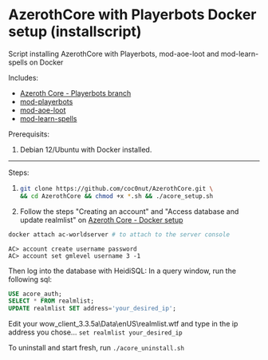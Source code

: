 # AzerothCore with Playerbots Docker setup (installscript)

Script installing AzerothCore with Playerbots, mod-aoe-loot and mod-learn-spells on Docker

Includes:
- [Azeroth Core - Playerbots branch](https://github.com/liyunfan1223/azerothcore-wotlk.git)
- [mod-playerbots](https://github.com/liyunfan1223/mod-playerbots)
- [mod-aoe-loot](https://github.com/azerothcore/mod-aoe-loot)
- [mod-learn-spells](https://github.com/azerothcore/mod-learn-spells)

Prerequisits: 
  1. Debian 12/Ubuntu with Docker installed.

---

Steps:

1. ```bash
   git clone https://github.com/coc0nut/AzerothCore.git \
   && cd AzerothCore && chmod +x *.sh && ./acore_setup.sh
   ```

2. Follow the steps "Creating an account" and "Access database and update realmlist"
on [Azeroth Core - Docker setup](https://www.azerothcore.org/wiki/install-with-docker)
```bash
docker attach ac-worldserver # to attach to the server console
````
```
AC> account create username password
AC> account set gmlevel username 3 -1
```
Then log into the database with HeidiSQL:
In a query window, run the following sql:
```sql
USE acore_auth;
SELECT * FROM realmlist;
UPDATE realmlist SET address='your_desired_ip';
```

Edit your wow_client_3.3.5a\Data\enUS\realmlist.wtf and type in the ip address you chose...
`set realmlist your_desired_ip`

To uninstall and start fresh, run `./acore_uninstall.sh`
